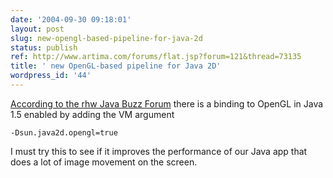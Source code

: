 ```yaml
---
date: '2004-09-30 09:18:01'
layout: post
slug: new-opengl-based-pipeline-for-java-2d
status: publish
ref: http://www.artima.com/forums/flat.jsp?forum=121&thread=73135
title: ' new OpenGL-based pipeline for Java 2D'
wordpress_id: '44'
---
```


[According to the rhw Java Buzz Forum](http://www.artima.com/forums/flat.jsp?forum=121&thread=73135) there is a binding to OpenGL in Java 1.5 enabled by adding the VM argument

    -Dsun.java2d.opengl=true

I must try this to see if it improves the performance of our Java app that does a lot of image movement on the screen.
